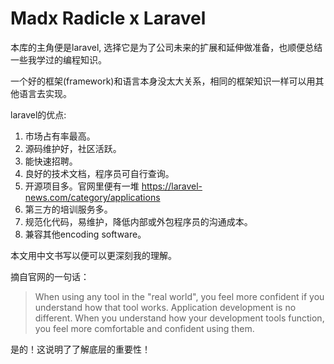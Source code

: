 # Madx Radicle x Laravel

本库的主角便是laravel, 选择它是为了公司未来的扩展和延伸做准备，也顺便总结一些我学过的编程知识。

一个好的框架(framework)和语言本身没太大关系，相同的框架知识一样可以用其他语言去实现。

laravel的优点:
1) 市场占有率最高。
2) 源码维护好，社区活跃。
3) 能快速招聘。
4) 良好的技术文档，程序员可自行查询。
5) 开源项目多。官网里便有一堆 https://laravel-news.com/category/applications
6) 第三方的培训服务多。
7) 规范化代码，易维护，降低内部或外包程序员的沟通成本。
8) 兼容其他encoding software。

本文用中文书写以便可以更深刻我的理解。

摘自官网的一句话：
> When using any tool in the "real world", you feel more confident if you understand how that tool works. Application development is no different. When you understand how your development tools function, you feel more comfortable and confident using them. 

是的！这说明了了解底层的重要性！


